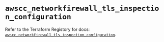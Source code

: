 # `awscc_networkfirewall_tls_inspection_configuration`

Refer to the Terraform Registory for docs: [`awscc_networkfirewall_tls_inspection_configuration`](https://registry.terraform.io/providers/hashicorp/awscc/0.70.0/docs/resources/networkfirewall_tls_inspection_configuration).
